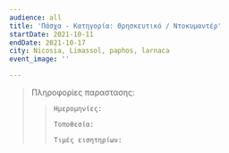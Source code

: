```yaml
---
audience: all
title: 'Πάσχα - Κατηγορία: Θρησκευτικό / Ντοκυμαντέρ'
startDate: 2021-10-11
endDate: 2021-10-17
city: Nicosia, Limassol, paphos, larnaca
event_image: ''

---
```

> Πληροφορίες παραστασης:
>
> >     Ημερομηνίες:
> >     
> >     Τοποθεσία:
> >     
> >     Τιμές εισητηρίων: